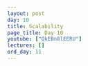 ```yaml
---
layout: post
day: 10
title: Scalability
page_title: Day 10
youtube: ["QkEBn8lEERU"]
lectures: []
ord_day: 11
---
```

